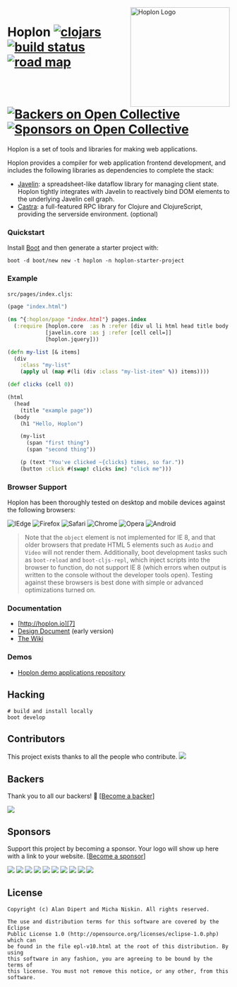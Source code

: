 <a href="http://hoplon.io/">
  <img src="http://hoplon.io/images/logos/hoplon-logo.png" alt="Hoplon Logo" title="Hoplon" align="right" width="225px" />
</a>

# Hoplon [![clojars][8]][9]  [![build status][14]][15]  [![road map][11]][16] [![Backers on Open Collective][17]](#backers) [![Sponsors on Open Collective][18]](#sponsors)

Hoplon is a set of tools and libraries for making web applications.

Hoplon provides a compiler for web application frontend development, and includes
the following libraries as dependencies to complete the stack:

* [Javelin][1]: a spreadsheet-like dataflow library for managing client
  state. Hoplon tightly integrates with Javelin to reactively bind DOM
  elements to the underlying Javelin cell graph.
* [Castra][2]: a full-featured RPC library for Clojure and
  ClojureScript, providing the serverside environment. (optional)

### Quickstart

Install [Boot](http://boot-clj.com) and then generate a starter project with:

    boot -d boot/new new -t hoplon -n hoplon-starter-project

### Example

`src/pages/index.cljs`:

```clojure
(page "index.html")

(ns ^{:hoplon/page "index.html"} pages.index
  (:require [hoplon.core  :as h :refer [div ul li html head title body h1 span p button text]]
            [javelin.core :as j :refer [cell cell=]]
            [hoplon.jquery]))

(defn my-list [& items]
  (div
    :class "my-list"
    (apply ul (map #(li (div :class "my-list-item" %)) items))))

(def clicks (cell 0))

(html
  (head
    (title "example page"))
  (body
    (h1 "Hello, Hoplon")

    (my-list
      (span "first thing")
      (span "second thing"))

    (p (text "You've clicked ~{clicks} times, so far."))
    (button :click #(swap! clicks inc) "click me")))
```

### Browser Support

Hoplon has been thoroughly tested on desktop and mobile devices against the
following browsers:

![IEdge](https://img.shields.io/badge/IEdge-10%2B-blue.svg) ![Firefox](https://img.shields.io/badge/Firefox-14%2B-orange.svg) ![Safari](https://img.shields.io/badge/Safari-5%2B-blue.svg)
![Chrome](https://img.shields.io/badge/Chrome-26%2B-yellow.svg) ![Opera](https://img.shields.io/badge/Opera-11%2B-red.svg)
![Android](https://img.shields.io/badge/Android-4%2B-green.svg)

>Note that the `object` element is not implemented for IE 8, and that older
browsers that predate HTML 5 elements such as `Audio` and `Video` will not render
them.  Additionally, boot development tasks such as `boot-reload` and
`boot-cljs-repl`, which inject scripts into the browser to function, do not
support IE 8 (which errors when output is written to the console without the
developer tools open).  Testing against these browsers is best done with simple
or advanced optimizations turned on.

### Documentation

* [http://hoplon.io][7]
* [Design Document][6] (early version)
* [The Wiki](https://github.com/hoplon/hoplon/wiki)

### Demos

* [Hoplon demo applications repository][5]

## Hacking

```
# build and install locally
boot develop
```

## Contributors

This project exists thanks to all the people who contribute. 
<a href="https://github.com/hoplon/hoplon/graphs/contributors"><img src="https://opencollective.com/hoplon/contributors.svg?width=890&button=false" /></a>


## Backers

Thank you to all our backers! 🙏 [[Become a backer](https://opencollective.com/hoplon#backer)]

<a href="https://opencollective.com/hoplon#backers" target="_blank"><img src="https://opencollective.com/hoplon/backers.svg?width=890"></a>


## Sponsors

Support this project by becoming a sponsor. Your logo will show up here with a link to your website. [[Become a sponsor](https://opencollective.com/hoplon#sponsor)]

<a href="https://opencollective.com/hoplon/sponsor/0/website" target="_blank"><img src="https://opencollective.com/hoplon/sponsor/0/avatar.svg"></a>
<a href="https://opencollective.com/hoplon/sponsor/1/website" target="_blank"><img src="https://opencollective.com/hoplon/sponsor/1/avatar.svg"></a>
<a href="https://opencollective.com/hoplon/sponsor/2/website" target="_blank"><img src="https://opencollective.com/hoplon/sponsor/2/avatar.svg"></a>
<a href="https://opencollective.com/hoplon/sponsor/3/website" target="_blank"><img src="https://opencollective.com/hoplon/sponsor/3/avatar.svg"></a>
<a href="https://opencollective.com/hoplon/sponsor/4/website" target="_blank"><img src="https://opencollective.com/hoplon/sponsor/4/avatar.svg"></a>
<a href="https://opencollective.com/hoplon/sponsor/5/website" target="_blank"><img src="https://opencollective.com/hoplon/sponsor/5/avatar.svg"></a>
<a href="https://opencollective.com/hoplon/sponsor/6/website" target="_blank"><img src="https://opencollective.com/hoplon/sponsor/6/avatar.svg"></a>
<a href="https://opencollective.com/hoplon/sponsor/7/website" target="_blank"><img src="https://opencollective.com/hoplon/sponsor/7/avatar.svg"></a>
<a href="https://opencollective.com/hoplon/sponsor/8/website" target="_blank"><img src="https://opencollective.com/hoplon/sponsor/8/avatar.svg"></a>
<a href="https://opencollective.com/hoplon/sponsor/9/website" target="_blank"><img src="https://opencollective.com/hoplon/sponsor/9/avatar.svg"></a>



## License

```
Copyright (c) Alan Dipert and Micha Niskin. All rights reserved.

The use and distribution terms for this software are covered by the Eclipse
Public License 1.0 (http://opensource.org/licenses/eclipse-1.0.php) which can
be found in the file epl-v10.html at the root of this distribution. By using
this software in any fashion, you are agreeing to be bound by the terms of
this license. You must not remove this notice, or any other, from this software.
```

[1]: https://github.com/hoplon/javelin
[2]: https://github.com/hoplon/castra
[3]: https://github.com/hoplon/cljson
[4]: https://clojars.org/hoplon/hoplon
[5]: https://github.com/hoplon/hoplon-demos
[6]: Design.md
[7]: http://hoplon.io/
[8]: https://img.shields.io/clojars/v/hoplon.svg
[9]: https://clojars.org/hoplon
[10]: http://en.wikipedia.org/wiki/Deferent_and_epicycle
[11]: https://img.shields.io/badge/road%20map-7.3-lightgrey.svg
[12]: https://badge.waffle.io/hoplon/hoplon.png?label=ready&title=Ready
[13]: https://waffle.io/hoplon/hoplon
[14]: https://travis-ci.org/hoplon/hoplon.svg?branch=master
[15]: https://travis-ci.org/hoplon/hoplon
[16]: https://github.com/hoplon/hoplon/milestones?direction=desc&sort=completeness&state=open
[17]: https://opencollective.com/XX/backers/badge.svg
[18]: https://opencollective.com/XX/sponsors/badge.svg
 
